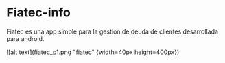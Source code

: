 # Fiatec-info
Fiatec es una app simple para la gestion de deuda de clientes desarrollada para android.


![alt text](fiatec_p1.png "fiatec" {width=40px height=400px})


